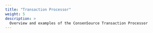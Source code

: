 ```yaml
---
title: "Transaction Processor"
weight: 5
description: >
  Overview and examples of the ConsenSource Transaction Processor
---
```

